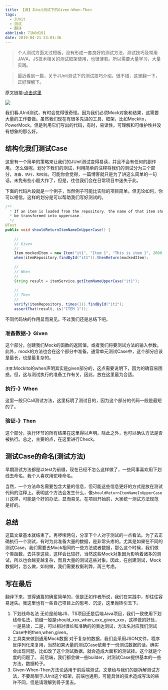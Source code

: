 ```yaml
---
title: 【译】JUnit测试下的Given-When-Then
tags:
  - JUnit
  - 测试
  - 翻译
abbrlink: 71b0d191
date: 2019-04-21 23:01:36
---
```

> 个人测试方面太过短板，没有形成一套良好的测试方法，测试技巧及常用JAVA，JS技术相关的测试框架使用，也很薄若。所以需要大量学习，大量实践。

> 最近看到一篇，关于JUnit测试下的测试技巧介绍，很不错，这里翻一下，正好理解下。

原文链接:[点击这里](https://blog.codecentric.de/en/2017/09/given-when-then-in-junit-tests/)

![](http://static.1991421.cn/2019-04-21-145500.jpg)

我们看JUnit测试，有时会觉得很奇怪。因为我们必须Mock对象和结果，这需要大量的工作要做。虽然我们现在有很多先进的工具、框架，比如Mockito，PowerMock，但是利用它们写出的代码，有时，易读性，可理解和可维护性并没有想象的那么好。

## 结构化我们测试Case
这里有一个简单的策略来让我们的JUnit测试变得易读，并且不会有任何的副作用。
怎么做呢，划分下我们的测试，利用简单的注释将我们的测试分为三个部分，`准备，执行，和校验`。可能你会觉得，一篇博客就只是为了讲这么简单的一句话，未免有些小题大作了，但是，往往我们会在日常项目中迷失于此。

下面的代码片段就是一个例子，当然例子可能比实际的项目简单。但无论如何，你可以相信，这样的划分是可以帮助我们写好测试的。

```java
/**
  * If an item is loaded from the repository, the name of that item should 
  * be transformed into uppercase.
  */
@Test
public void shouldReturnItemNameInUpperCase() {
 
    //
    // Given
    //
    Item mockedItem = new Item("it1", "Item 1", "This is item 1", 2000, true);
    when(itemRepository.findById("it1")).thenReturn(mockedItem);
 
    //
    // When
    //
    String result = itemService.getItemNameUpperCase("it1");
 
    //
    // Then
    //
    verify(itemRepository, times(1)).findById("it1");
    assertThat(result, is("ITEM 1"));
```

不同代码块的作用显而易见。不过我们还是总结下吧。

### 准备数据-》Given
这个部分，创建我们Mock的函数的返回值，或者我们将要测试方法的输入参数。此外，mock的方法也会在这个部分中准备。通常单元测试Case中，这个部分应该是最长，也是最复杂的。

`注意`:Mockito的when声明其实是given部分的，这点需要说明下，因为的确容易困惑。但，这与测试执行的准备工作有关，因此，放在这里最为合适。

### 执行-》When
这里一般只Call测试方法，这里标明了测试目的，因为这个部分的代码一般是最短的了。

### 验证-》Then
这个部分，执行环节的所有结果在这里得以声明。除此之外，也可以确认方法是否被执行。总之，主要的点，在这里进行Check。

## 测试Case的命名(测试方法)
早期测试方法都是以test为前缀，现在已经不怎么这样做了，一些同事喜欢用下划线去命名，我个人喜欢用驼峰命名。

当然，一个方法命名需要包含大量的信息，但可能这些信息更好的方式是放在测试代码的注释上。表明这个方法会发生什么，像`shouldReturnItemNameInUpperCase ()`这样，可能是个好的办法，显而易见，在项目开始前，大家统一测试方法规范是好的。

## 总结
这篇文章基本就结束了。再啰嗦两句，分享下个人对于测试的一点看法。为了去正确执行一个测试，有时为此准备大量的数据，是非常头疼的。尤其是如果在不同的测试Case，我们需要去Mock相同的一些方法或者数据，那么这个时候，我们做个类函数，去共享这些，这样会比较好，当然这些Mock对象因为影响着诸多的测试，所以也会越变越复杂，而且大量的测试这些对象。因此，在创建测试，Mock数据时，怎么做，如何做，我们需要权衡利弊，再三考虑。

## 写在最后
翻译下来，觉得通篇的确蛮简单的，但是正如作者所说，我们在实践中，却往往容易迷失。我这里也有一些自己项目上的思考、沉淀，这里抛砖引玉下。

1. 下划线命名法
无论是前端JS、TS项目还是后端Java项目，我们一致使用下划线命名法，前缀一般是should_xxx_when_xxx_given_xxx，这样做的好处，一是易读，二是，可以相对很长和准确的的表达测试，方法名对应我们测试Case中的then,when,given。
2. 工具类来做到通用Mock数据
对于复杂的数据，我们会采用JSON文件，程序反序列化来复用，当然如果大量的测试Case依赖于一份测试数据的话，确实会出现问题，比如改了这个测试数据，就会造成大面积的测试挂。这个就是个度的问题了。
前后端，我们都会做一些builder，对测试Case提供基本的一些方法，数据轮子。
3. Given-When-Then方法论适用于前后端测试，文章给与我们的是拆解测试方法，不要局限于JUnit这个框架，前端也通用，可能具体的技术造成写法的些许不同，但是请理解到骨子里去。

